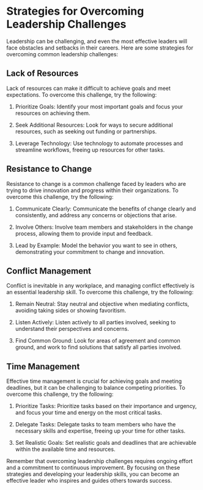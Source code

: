 Strategies for Overcoming Leadership Challenges
============================================================================================

Leadership can be challenging, and even the most effective leaders will face obstacles and setbacks in their careers. Here are some strategies for overcoming common leadership challenges:

Lack of Resources
-----------------

Lack of resources can make it difficult to achieve goals and meet expectations. To overcome this challenge, try the following:

1. Prioritize Goals: Identify your most important goals and focus your resources on achieving them.

2. Seek Additional Resources: Look for ways to secure additional resources, such as seeking out funding or partnerships.

3. Leverage Technology: Use technology to automate processes and streamline workflows, freeing up resources for other tasks.

Resistance to Change
--------------------

Resistance to change is a common challenge faced by leaders who are trying to drive innovation and progress within their organizations. To overcome this challenge, try the following:

1. Communicate Clearly: Communicate the benefits of change clearly and consistently, and address any concerns or objections that arise.

2. Involve Others: Involve team members and stakeholders in the change process, allowing them to provide input and feedback.

3. Lead by Example: Model the behavior you want to see in others, demonstrating your commitment to change and innovation.

Conflict Management
-------------------

Conflict is inevitable in any workplace, and managing conflict effectively is an essential leadership skill. To overcome this challenge, try the following:

1. Remain Neutral: Stay neutral and objective when mediating conflicts, avoiding taking sides or showing favoritism.

2. Listen Actively: Listen actively to all parties involved, seeking to understand their perspectives and concerns.

3. Find Common Ground: Look for areas of agreement and common ground, and work to find solutions that satisfy all parties involved.

Time Management
---------------

Effective time management is crucial for achieving goals and meeting deadlines, but it can be challenging to balance competing priorities. To overcome this challenge, try the following:

1. Prioritize Tasks: Prioritize tasks based on their importance and urgency, and focus your time and energy on the most critical tasks.

2. Delegate Tasks: Delegate tasks to team members who have the necessary skills and expertise, freeing up your time for other tasks.

3. Set Realistic Goals: Set realistic goals and deadlines that are achievable within the available time and resources.

Remember that overcoming leadership challenges requires ongoing effort and a commitment to continuous improvement. By focusing on these strategies and developing your leadership skills, you can become an effective leader who inspires and guides others towards success.
